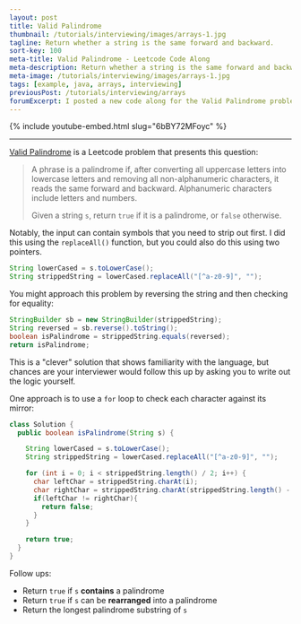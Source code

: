 ```yaml
---
layout: post
title: Valid Palindrome
thumbnail: /tutorials/interviewing/images/arrays-1.jpg
tagline: Return whether a string is the same forward and backward.
sort-key: 100
meta-title: Valid Palindrome - Leetcode Code Along
meta-description: Return whether a string is the same forward and backward.
meta-image: /tutorials/interviewing/images/arrays-1.jpg
tags: [example, java, arrays, interviewing]
previousPost: /tutorials/interviewing/arrays
forumExcerpt: I posted a new code along for the Valid Palindrome problem.
---
```


{% include youtube-embed.html slug="6bBY72MFoyc" %}

---

[Valid Palindrome](https://leetcode.com/problems/valid-palindrome/) is a Leetcode problem that presents this question:

> A phrase is a palindrome if, after converting all uppercase letters into lowercase letters and removing all non-alphanumeric characters, it reads the same forward and backward. Alphanumeric characters include letters and numbers.
>
> Given a string `s`, return `true` if it is a palindrome, or `false` otherwise.

Notably, the input can contain symbols that you need to strip out first. I did this using the `replaceAll()` function, but you could also do this using two pointers.

```java
String lowerCased = s.toLowerCase();
String strippedString = lowerCased.replaceAll("[^a-z0-9]", "");
```

You might approach this problem by reversing the string and then checking for equality:

```java
StringBuilder sb = new StringBuilder(strippedString);
String reversed = sb.reverse().toString();
boolean isPalindrome = strippedString.equals(reversed);
return isPalindrome;
```

This is a "clever" solution that shows familiarity with the language, but chances are your interviewer would follow this up by asking you to write out the logic yourself.

One approach is to use a `for` loop to check each character against its mirror:


```java
class Solution {
  public boolean isPalindrome(String s) {

    String lowerCased = s.toLowerCase();
    String strippedString = lowerCased.replaceAll("[^a-z0-9]", "");

    for (int i = 0; i < strippedString.length() / 2; i++) {
      char leftChar = strippedString.charAt(i);
      char rightChar = strippedString.charAt(strippedString.length() - 1 - i);
      if(leftChar != rightChar){
        return false;
      }
    }

    return true;
  }
}
```

Follow ups:

- Return `true` if `s` **contains** a palindrome
- Return `true` if `s` can be **rearranged** into a palindrome
- Return the longest palindrome substring of `s`
